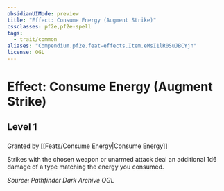 ```yaml
---
obsidianUIMode: preview
title: "Effect: Consume Energy (Augment Strike)"
cssclasses: pf2e,pf2e-spell
tags:
  - trait/common
aliases: "Compendium.pf2e.feat-effects.Item.eMsI1lR0SuJBCYjn"
license: OGL
---
```

# Effect: Consume Energy (Augment Strike)
## Level 1
### 






Granted by [[Feats/Consume Energy|Consume Energy]]

Strikes with the chosen weapon or unarmed attack deal an additional 1d6 damage of a type matching the energy you consumed.

*Source: Pathfinder Dark Archive*
*OGL*